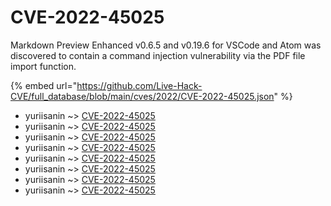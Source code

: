 # CVE-2022-45025

Markdown Preview Enhanced v0.6.5 and v0.19.6 for VSCode and Atom was discovered to contain a command injection vulnerability via the PDF file import function.

{% embed url="https://github.com/Live-Hack-CVE/full_database/blob/main/cves/2022/CVE-2022-45025.json" %}


* yuriisanin ~> [CVE-2022-45025](https://www.alice-snow.ru/2022/database/cve-2022-45025/cve-2022-45025-yuriisanin)
* yuriisanin ~> [CVE-2022-45025](https://www.alice-snow.ru/2022/database/cve-2022-45025/cve-2022-45025-yuriisanin)
* yuriisanin ~> [CVE-2022-45025](https://www.alice-snow.ru/2022/database/cve-2022-45025/cve-2022-45025-yuriisanin)
* yuriisanin ~> [CVE-2022-45025](https://www.alice-snow.ru/2022/database/cve-2022-45025/cve-2022-45025-yuriisanin)
* yuriisanin ~> [CVE-2022-45025](https://www.alice-snow.ru/2022/database/cve-2022-45025/cve-2022-45025-yuriisanin)
* yuriisanin ~> [CVE-2022-45025](https://www.alice-snow.ru/2022/database/cve-2022-45025/cve-2022-45025-yuriisanin)
* yuriisanin ~> [CVE-2022-45025](https://www.alice-snow.ru/2022/database/cve-2022-45025/cve-2022-45025-yuriisanin)
* yuriisanin ~> [CVE-2022-45025](https://www.alice-snow.ru/2022/database/cve-2022-45025/cve-2022-45025-yuriisanin)
